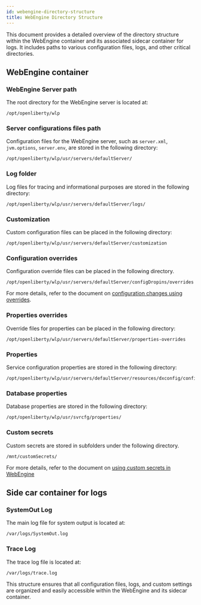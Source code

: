 ```yaml
---
id: webengine-directory-structure
title: WebEngine Directory Structure
---
```


This document provides a detailed overview of the directory structure within the WebEngine container and its associated sidecar container for logs. It includes paths to various configuration files, logs, and other critical directories.

## WebEngine container

### WebEngine Server path
The root directory for the WebEngine server is located at:
```
/opt/openliberty/wlp
```

### Server configurations files path
Configuration files for the WebEngine server, such as `server.xml`, `jvm.options`, `server.env`, are stored in the following directory:
```
/opt/openliberty/wlp/usr/servers/defaultServer/
```

### Log folder
Log files for tracing and informational purposes are stored in the following directory:
```
/opt/openliberty/wlp/usr/servers/defaultServer/logs/
```

### Customization
Custom configuration files can be placed in the following directory:
```
/opt/openliberty/wlp/usr/servers/defaultServer/customization
```

### Configuration overrides
Configuration override files can be placed in the following directory. 
```
/opt/openliberty/wlp/usr/servers/defaultServer/configDropins/overrides
```
For more details, refer to the document on [configuration changes using overrides](./configuration_changes_using_overrides.md).

### Properties overrides
Override files for properties can be placed in the following directory:
```
/opt/openliberty/wlp/usr/servers/defaultServer/properties-overrides
```

### Properties
Service configuration properties are stored in the following directory:
```
/opt/openliberty/wlp/usr/servers/defaultServer/resources/dxconfig/config/services
```

### Database properties
Database properties are stored in the following directory:
```
/opt/openliberty/wlp/usr/svrcfg/properties/
```

### Custom secrets
Custom secrets are stored in subfolders under the following directory.
```
/mnt/customSecrets/
```
For more details, refer to the document on [using custom secrets in WebEngine](./custom_secrets.md)

## Side car container for logs

### SystemOut Log
The main log file for system output is located at:
```
/var/logs/SystemOut.log
```

### Trace Log
The trace log file is located at:
```
/var/logs/trace.log
```

This structure ensures that all configuration files, logs, and custom settings are organized and easily accessible within the WebEngine and its sidecar container.
